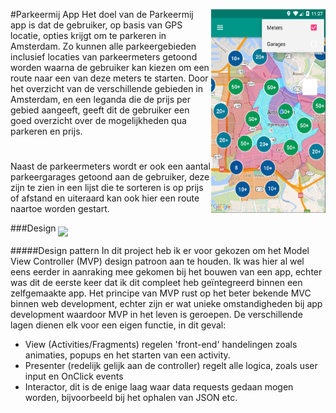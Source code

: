 #Parkeermij App
<img src="https://github.com/TammeThijs/parkeermij/blob/master/doc/MapsFragment2.PNG" align="right" height="326" width="183" >
Het doel van de Parkeermij app is dat de gebruiker, op basis van GPS locatie, opties krijgt om te parkeren in Amsterdam. Zo kunnen alle
parkeergebieden inclusief locaties van parkeermeters getoond worden waarna de gebruiker kan kiezen om een route naar een van deze meters
te starten. Door het overzicht van de verschillende gebieden in Amsterdam, en een leganda die de prijs per gebied aangeeft, geeft dit de 
gebruiker een goed overzicht over de mogelijkheden qua parkeren en prijs.
#
Naast de parkeermeters wordt er ook een aantal parkeergarages 
getoond aan de gebruiker, deze zijn te zien in een lijst die te sorteren is op prijs of afstand en uiteraard kan ook hier een route naartoe
worden gestart.

###Design
<img src="https://github.com/TammeThijs/parkeermij/blob/master/doc/Parkeermij%20Diagram.png" align="middle">

#####Design pattern
In dit project heb ik er voor gekozen om het Model View Controller (MVP) design patroon aan te houden. Ik was hier al wel eens eerder in aanraking mee gekomen bij het bouwen van een app, echter was dit de eerste keer dat ik dit compleet heb geïntegreerd binnen een zelfgemaakte app. Het principe van MVP rust op het beter bekende MVC binnen web development, echter zijn er wat unieke omstandigheden bij app development waardoor MVP in het leven is geroepen. De verschillende lagen dienen elk voor een eigen functie, in dit geval:
- View (Activities/Fragments) regelen 'front-end' handelingen zoals animaties, popups en het starten van een activity.
- Presenter (redelijk gelijk aan de controller) regelt alle logica, zoals user input en OnClick events
- Interactor, dit is de enige laag waar data requests gedaan mogen worden, bijvoorbeeld bij het ophalen van JSON etc.



